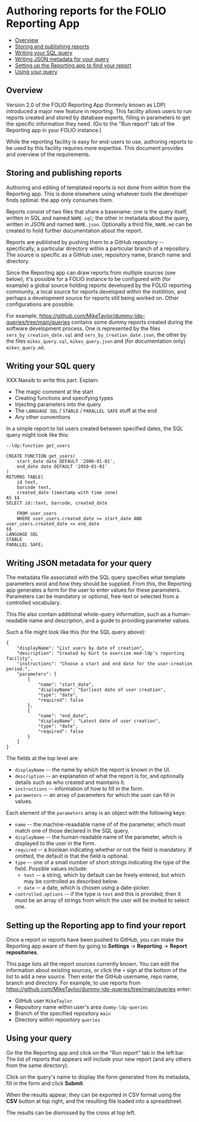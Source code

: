 # Authoring reports for the FOLIO Reporting App

<!-- md2toc -l 2 reports.md -->
* [Overview](#overview)
* [Storing and publishing reports](#storing-and-publishing-reports)
* [Writing your SQL query](#writing-your-sql-query)
* [Writing JSON metadata for your query](#writing-json-metadata-for-your-query)
* [Setting up the Reporting app to find your report](#setting-up-the-reporting-app-to-find-your-report)
* [Using your query](#using-your-query)



## Overview

Version 2.0 of the FOLIO Reporting App (formerly known as LDP) introduced a major new feature in reporting. This facility allows users to run reports created and stored by database experts, filling in parameters to get the specific information they need. (Go to the "Run report" tab of the Reporting app in your FOLIO instance.)

While the reporting facility is easy for end-users to use, authoring reports to be used by this facility requires more expertise. This document provides and overview of the requirements.


##  Storing and publishing reports

Authoring and editing of templated reports is not done from within from the Reporting app. This is done elsewhere using whatever tools the developer finds optimal: the app only consumes them.

Reports consist of two files that share a basename: one is the query itself, written in SQL and named `NAME.sql`; the other in metadata about the query, written in JSON and named `NAME.json`. Optionally a third file, `NAME.md` can be created to hold further documentation about the report.

Reports are published by pushing them to a GitHub repository -- specifically, a particular directory within a particular branch of a repository. The source is specific as a GitHub user, repository name, branch name and directory.

Since the Reporting app can draw reports from multiple sources (see below), it's possible for a FOLIO instance to be configured with (for example) a global source holding reports developed by the FOLIO reporting community, a local source for reports developed within the institition, and perhaps a development source for reports still being worked on. Other configurations are possible.

For example, https://github.com/MikeTaylor/dummy-ldp-queries/tree/main/queries contains some dummy reports created during the software development process. One is represented by the files `sers_by_creation_date.sql` and `sers_by_creation_date.json`, the other by the files `mikes_query.sql`, `mikes_query.json` and (for documentation only) `mikes_query.md`.


## Writing your SQL query

XXX Nassib to write this part. Explain:
* The magic comment at the start
* Creating functions and specifying types
* Injecting parameters into the query
* The `LANGUAGE SQL` / `STABLE` / `PARALLEL SAFE` stuff at the end
* Any other conventions

In a simple report to list users created between specified dates, the SQL query might look like this:
```
--ldp:function get_users

CREATE FUNCTION get_users(
    start_date date DEFAULT '2000-01-01',
    end_date date DEFAULT '2050-01-01'
)
RETURNS TABLE(
    id text,
    barcode text,
    created_date timestamp with time zone)
AS $$
SELECT id::text, barcode, created_date

    FROM user_users
    WHERE user_users.created_date >= start_date AND user_users.created_date <= end_date
$$
LANGUAGE SQL
STABLE
PARALLEL SAFE;
```

## Writing JSON metadata for your query

The metadata file associated with the SQL query specifies what template parameters exist and how they should be supplied. From this, the Reporting app generates a form for the user to enter values for these parameters. Parameters can be mandatory or optional, free-text or selected from a controlled vocabulary.

This file also contain additional whole-query information, such as a human-readable name and description, and a guide to providing parameter values.

Such a file might look like this (for the SQL query above):
```
{
    "displayName": "List users by date of creation",
    "description": "Created by Kurt to exercise mod-ldp's reporting facility",
    "instructions": "Choose a start and end date for the user-creation period.",
    "parameters": [
        {
            "name": "start_date",
            "displayName": "Earliest date of user creation",
            "type": "date",
            "required": false
        },
        {
            "name": "end_date",
            "displayName": "Latest date of user creation",
            "type": "date",
            "required": false
        }
    ]
}
```

The fields at the top level are:

* `displayName` -- the name by which the report is known in the UI.
* `description` -- an explanation of what the report is for, and optionally details such as who created and maintains it.
* `instructions` -- information of how to fill in the form.
* `parameters` -- an array of parameters for which the user can fill in values.

Each element of the `parameters` array is an object with the following keys:
* `name` -- the machine-reaadable name of of the parameter, which must match one of those declared in the SQL query.
* `displayName` -- the human-readable name of the parameter, which is displayed to the user in the form.
* `required` -- a boolean indicating whether or not the field is mandatory. If omitted, the default is that the field is optional.
* `type` -- one of a small number of short strings indicating the type of the field. Possible values include:
  * `text` -- a string, which by default can be freely entered, but which may be controlled as described below.
  * `date` -- a date, which is chosen using a date-picker.
* `controlled.options` -- if the type is `text` and this is provided, then it must be an array of strings from which the user will be invited to select one.


## Setting up the Reporting app to find your report

Once a report or reports have been pushed to GitHub, you can make the Reporting app aware of them by going to **Settings** &rarr; **Reporting** &rarr; **Report repositories**.

This page lists all the report sources currently known. You can edit the information about existing sources, or click the `+` sign at the bottom of the list to add a new source. Then enter the GitHub username, repo name, branch and directory. For example, to use reports from https://github.com/MikeTaylor/dummy-ldp-queries/tree/main/queries enter:
* GitHub user `MikeTaylor`
* Repository name within user's area `dummy-ldp-queries`
* Branch of the specified repository `main`
* Directory within repository `queries`


## Using your query

Go the the Reporting app and click on the "Run report" tab in the left bar. The list of reports that appears will include your new report (and any others from the same directory).

Click on the query's name to display the form generated from its metadata, fill in the form and click **Submit**.

When the results appear, they can be exported in CSV format using the **CSV** button at top right, and the resulting file loaded into a spreadsheet.

The results can be dismissed by the cross at top left.


